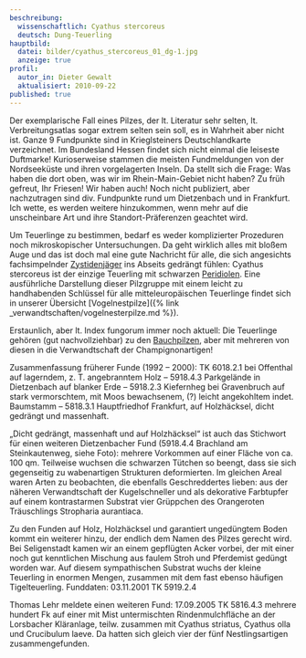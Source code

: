 ```yaml
---
beschreibung:
  wissenschaftlich: Cyathus stercoreus
  deutsch: Dung-Teuerling
hauptbild:
  datei: bilder/cyathus_stercoreus_01_dg-1.jpg
  anzeige: true
profil:
  autor_in: Dieter Gewalt
  aktualisiert: 2010-09-22
published: true
---
```


Der exemplarische Fall eines Pilzes, der lt. Literatur sehr selten, lt. Verbreitungsatlas sogar extrem selten sein soll, es in Wahrheit aber nicht ist. Ganze 9 Fundpunkte sind in Krieglsteiners Deutschlandkarte verzeichnet. Im Bundesland Hessen findet sich nicht einmal die leiseste Duftmarke! Kurioserweise stammen die meisten Fundmeldungen von der Nordseeküste und ihren vorgelagerten Inseln. Da stellt sich die Frage: Was haben die dort oben, was wir im Rhein-Main-Gebiet nicht haben? Zu früh gefreut, Ihr Friesen! Wir haben auch! Noch nicht publiziert, aber nachzutragen sind div. Fundpunkte rund um Dietzenbach und in Frankfurt. Ich wette, es werden weitere hinzukommen, wenn mehr auf die unscheinbare Art und ihre Standort-Präferenzen geachtet wird.

Um Teuerlinge zu bestimmen, bedarf es weder komplizierter Prozeduren noch mikroskopischer Untersuchungen. Da geht wirklich alles mit bloßem Auge und das ist doch mal eine gute Nachricht für alle, die sich angesichts fachsimpelnder [Zystidenjäger](Zystiden "Glossar") ins Abseits gedrängt fühlen: Cyathus stercoreus ist der einzige Teuerling mit schwarzen [Peridiolen](Peridiole "Glossar-"). Eine ausführliche Darstellung dieser Pilzgruppe mit einem leicht zu handhabenden Schlüssel für alle mitteleuropäischen Teuerlinge findet sich in unserer Übersicht [Vogelnestpilze]({% link _verwandtschaften/vogelnesterpilze.md %}).

Erstaunlich, aber lt. Index fungorum immer noch aktuell: Die Teuerlinge gehören (gut nachvollziehbar) zu den [Bauchpilzen](Bauchpilze "Glossar"), aber mit mehreren von diesen in die Verwandtschaft der Champignonartigen!

Zusammenfassung früherer Funde (1992 – 2000): TK 6018.2.1 bei Offenthal auf lagerndem, z. T. angebranntem Holz – 5918.4.3 Parkgelände in Dietzenbach auf blanker Erde – 5918.2.3 Kiefernheg bei Gravenbruch auf stark vermorschtem, mit Moos bewachsenem, (?) leicht angekohltem indet. Baumstamm – 5818.3.1 Hauptfriedhof Frankfurt, auf Holzhäcksel, dicht gedrängt und massenhaft.

„Dicht gedrängt, massenhaft und auf Holzhäcksel“ ist auch das Stichwort für einen weiteren Dietzenbacher Fund (5918.4.4 Brachland am Steinkautenweg, siehe Foto): mehrere Vorkommen auf einer Fläche von ca. 100 qm. Teilweise wuchsen die schwarzen Tütchen so beengt, dass sie sich gegenseitig zu wabenartigen Strukturen deformierten. Im gleichen Areal waren Arten zu beobachten, die ebenfalls Geschreddertes lieben: aus der näheren Verwandtschaft der Kugelschneller und als dekorative Farbtupfer auf einem kontrastarmen Substrat vier Grüppchen des Orangeroten Träuschlings Stropharia aurantiaca.

Zu den Funden auf Holz, Holzhäcksel und garantiert ungedüngtem Boden kommt ein weiterer hinzu, der endlich dem Namen des Pilzes gerecht wird. Bei Seligenstadt kamen wir an einem gepflügten Acker vorbei, der mit einer noch gut kenntlichen Mischung aus faulem Stroh und Pferdemist gedüngt worden war. Auf diesem sympathischen Substrat wuchs der kleine Teuerling in enormen Mengen, zusammen mit dem fast ebenso häufigen Tigelteuerling. Funddaten: 03.11.2001 TK 5919.2.4

Thomas Lehr meldete einen weiteren Fund: 17.09.2005 TK 5816.4.3 mehrere hundert Fk auf einer mit Mist untermischten Rindenmulchfläche an der Lorsbacher Kläranlage, teilw. zusammen mit Cyathus striatus, Cyathus olla und Crucibulum laeve. Da hatten sich gleich vier der fünf Nestlingsartigen zusammengefunden.
